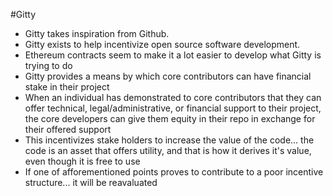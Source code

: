 #Gitty

- Gitty takes inspiration from Github.
- Gitty exists to help incentivize open source software development.
- Ethereum contracts seem to make it a lot easier to develop what Gitty is trying to do
- Gitty provides a means by which core contributors can have financial stake in their project
- When an individual has demonstrated to core contributors that they can offer technical, legal/administrative, or financial support to their project, the core developers can give them equity in their repo in exchange for their offered support
- This incentivizes stake holders to increase the value of the code... the code is an asset that offers utility, and that is how it derives it's value, even though it is free to use
- If one of afforementioned points proves to contribute to a poor incentive structure... it will be reavaluated
